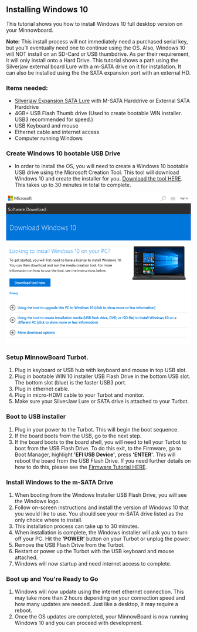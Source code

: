 ## Installing Windows 10

This tutorial shows you how to install Windows 10 full desktop version on your Minnowboard.  

**Note:** This install process will not immediately need a purchased serial key, but you'll eventually need one to continue using the OS.  Also, Windows 10 will NOT install on an SD-Card or USB thumbdrive.  As per their requirement, it will only install onto a Hard Drive.  This tutorial shows a path using the Silverjaw external board Lure with a m-SATA drive on it for installation.  It can also be installed using the the SATA expansion port with an external HD.

### Items needed:
- [Silverjaw Expansion SATA Lure](get-a-board) with M-SATA Harddrive or External SATA Harddrive
- 4GB+ USB Flash Thumb drive (Used to create bootable WIN installer. USB3 recommended for speed.)
- USB Keyboard and mouse
- Ethernet cable and internet access
- Computer running Windows


### Create Windows 10 bootable USB Drive
- In order to install the OS, you will need to create a Windows 10 bootable USB drive using the Microsoft Creation Tool.  This tool will download Windows 10 and create the installer for you.  [Download the tool HERE](https://www.microsoft.com/en-us/software-download/windows10/).  This takes up to 30 minutes in total to complete. 

![image](elements/tuto-reader/tutorials/installing-windows-10-on-minnowboard/docs/Win-10-tool.png)

### Setup MinnowBoard Turbot. 
1. Plug in keyboard or USB hub with keyboard and mouse in top USB slot.  
2. Plug in bootable WIN 10 installer USB Flash Drive in the bottom USB slot.  The bottom slot (blue) is the faster USB3 port.
3. Plug in ethernet cable.
4. Plug in micro-HDMI cable to your Turbot and monitor.
5. Make sure your SilverJaw Lure or SATA drive is attached to your Turbot.

### Boot to USB installer
1. Plug in your power to the Turbot.  This will begin the boot sequence.
2. If the board boots from the USB, go to the next step.
3. If the board boots to the board shell, you will need to tell your Turbot to boot from the USB Flash Drive.  To do this exit, to the Firmware, go to Boot Manager, highlight **'EFI USB Device'**, press **‘ENTER’**.  This will reboot the board from the USB Flash Drive.  If you need further details on how to do this, please see the [Firmware Tutorial HERE](tutorials/updating_your_firmware).

### Install Windows to the m-SATA Drive
1. When booting from the Windows Installer USB Flash Drive, you will see the Windows logo.
2. Follow on-screen instructions and install the version of Windows 10 that you would like to use.  You should see your m-SATA drive listed as the only choice where to install.
3. This installation process can take up to 30 minutes.
4. When installation is complete, the Windows installer will ask you to turn off your PC.  Hit the **‘POWER’** button on your Turbot or unplug the power.
5. Remove the USB Flash Drive from the Turbot.
6. Restart or power up the Turbot with the USB keyboard and mouse attached.
7. Windows will now startup and need internet access to complete.

### Boot up and You're Ready to Go
1. Windows will now update using the internet ethernet connection.  This may take more than 2 hours depending on your connection speed and how many updates are needed. Just like a desktop, it may require a reboot.
2. Once the OS updates are completed, your MinnowBoard is now running Windows 10 and you can proceed with development.

